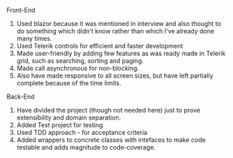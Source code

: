 Front-End

1. Used blazor because it was mentioned in interview and also thought to do something which didn't know rather than which I've already done many times.
2. Used Telerik controls for efficient and faster development
3. Made user-friendly by adding few features as was ready made in Telerik grid, such as searching, sorting and paging.
4. Made call asynchronous for non-blocking.
5. Also have made responsive to all screen sizes, but have left partially complete because of the time limits.


Back-End

1. Have divided the project (though not needed here) just to prove extensibility and domain separation.
2. Added Test project for testing
3. Used TDD approach - for acceptance criteria
4. Added wrappers to concrete classes with intefaces to make code testable and adds magnitude to code-coverage.